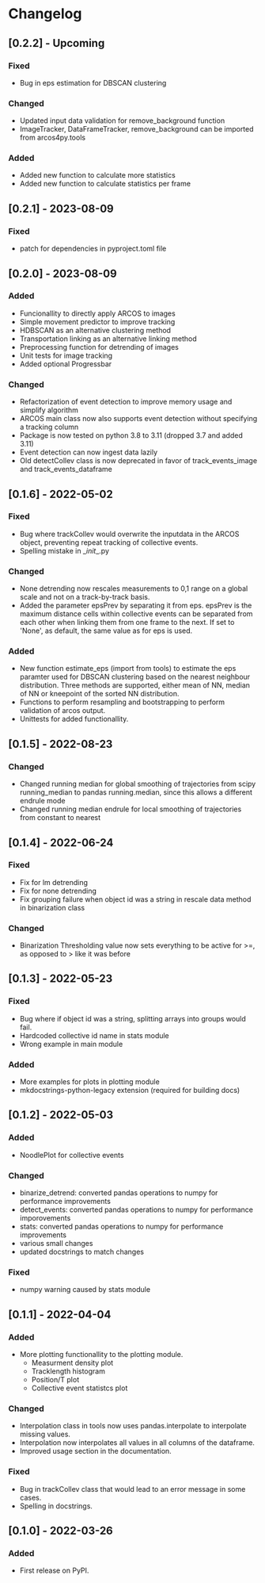 # Changelog
## [0.2.2] - Upcoming
### Fixed
- Bug in eps estimation for DBSCAN clustering

### Changed
- Updated input data validation for remove_background function
- ImageTracker, DataFrameTracker, remove_background can be imported from arcos4py.tools

### Added
- Added new function to calculate more statistics
- Added new function to calculate statistics per frame

## [0.2.1] - 2023-08-09
### Fixed
- patch for dependencies in pyproject.toml file


## [0.2.0] - 2023-08-09
### Added
- Funcionallity to directly apply ARCOS to images
- Simple movement predictor to improve tracking
- HDBSCAN as an alternative clustering method
- Transportation linking as an alternative linking method
- Preprocessing function for detrending of images
- Unit tests for image tracking
- Added optional Progressbar

### Changed
- Refactorization of event detection to improve memory usage and simplify algorithm
- ARCOS main class now also supports event detection without specifying a tracking column
- Package is now tested on python 3.8 to 3.11 (dropped 3.7 and added 3.11)
- Event detection can now ingest data lazily
- Old detectCollev class is now deprecated in favor of track_events_image and track_events_dataframe

## [0.1.6] - 2022-05-02
### Fixed
- Bug where trackCollev would overwrite the inputdata in the ARCOS object, preventing repeat tracking of collective events.
- Spelling mistake in \__init__.py

### Changed
- None detrending now rescales measurements to 0,1 range on a global scale and not on a track-by-track basis.
- Added the parameter epsPrev by separating it from eps.
epsPrev is the maximum distance cells within collective events can be separated from each other when linking them from one frame to the next.
If set to 'None', as default, the same value as for eps is used.

### Added
- New function estimate_eps (import from tools) to estimate the eps paramter used for DBSCAN clustering based on the nearest neighbour distribution. Three methods are supported, either mean of NN, median of NN or kneepoint of the sorted NN distribution.
- Functions to perform resampling and bootstrapping to perform validation of arcos output.
- Unittests for added functionallity.

## [0.1.5] - 2022-08-23
### Changed
- Changed running median for global smoothing of trajectories from scipy running_median
to pandas running.median, since this allows a different endrule mode
- Changed running median endrule for local smoothing of trajectories from constant to nearest

## [0.1.4] - 2022-06-24
### Fixed
- Fix for lm detrending
- Fix for none detrending
- Fix grouping failure when object id was a string in rescale data method in binarization class

### Changed
- Binarization Thresholding value now sets everything to be active for >=, as opposed to > like it was before

## [0.1.3] - 2022-05-23
### Fixed
- Bug where if object id was a string, splitting arrays into groups would fail.
- Hardcoded collective id name in stats module
- Wrong example in main module

### Added
- More examples for plots in plotting module
- mkdocstrings-python-legacy extension (required for building docs)

## [0.1.2] - 2022-05-03
### Added
- NoodlePlot for collective events

### Changed
- binarize_detrend: converted pandas operations to numpy for performance improvements
- detect_events: converted pandas operations to numpy for performance imporovements
- stats: converted pandas operations to numpy for performance improvements
- various small changes
- updated docstrings to match changes

### Fixed
- numpy warning caused by stats module

## [0.1.1] - 2022-04-04
### Added
- More plotting functionallity to the plotting module.
    - Measurment density plot
    - Tracklength histogram
    - Position/T plot
    - Collective event statistcs plot

### Changed
- Interpolation class in tools now uses pandas.interpolate to interpolate missing values.
- Interpolation now interpolates all values in all columns of the dataframe.
- Improved usage section in the documentation.

### Fixed
- Bug in trackCollev class that would lead to an error message in some cases.
- Spelling in docstrings.

## [0.1.0] - 2022-03-26
### Added
- First release on PyPI.
